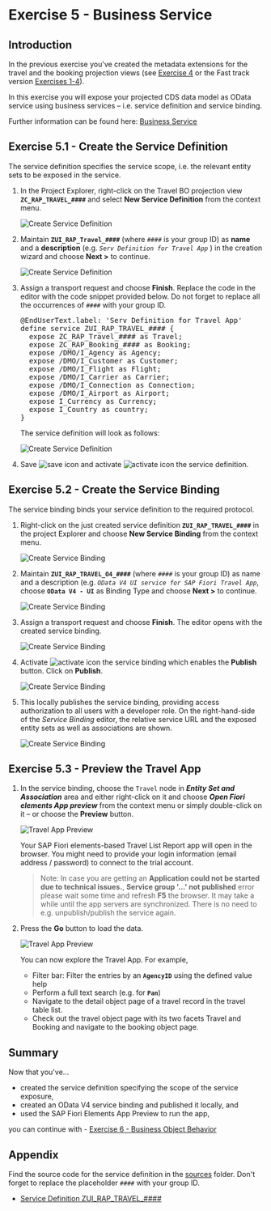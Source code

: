 # Exercise 5 - Business Service

## Introduction
In the previous exercise you've created the metadata extensions for the travel and the booking projection views (see [Exercise 4](/exercises/ex4/README.md) or the Fast track version [Exercises 1-4](/exercises/ex1_4/README.md)).

In this exercise you will expose your projected CDS data model as OData service using business services – i.e. service definition and service binding.  

Further information can be found here: [Business Service](https://help.sap.com/viewer/923180ddb98240829d935862025004d6/Cloud/en-US/1913ad9f52e64ab5858df00a8d20c4d6.html)

## Exercise 5.1 - Create the Service Definition
The service definition specifies the service scope, i.e. the relevant entity sets to be exposed in the service.

1.	In the Project Explorer, right-click on the Travel BO projection view **`ZC_RAP_TRAVEL_####`** and select **New Service Definition** from the context menu.

    ![Create Service Definition](images/servicedefinition01.png)

2.	Maintain **`ZUI_RAP_Travel_####`** (where `####` is your group ID) as **name** and a **description** (e.g. _`Serv Definition for Travel App`_ ) in the creation wizard and choose **Next >** to continue.
 
    ![Create Service Definition](images/servicedefinition02.png)
              
3.	Assign a transport request and choose **Finish**. Replace the code in the editor with the code snippet provided below. Do not forget to replace all the occurrences of `####` with your group ID.
 
    <pre>
    @EndUserText.label: 'Serv Definition for Travel App'
    define service ZUI_RAP_TRAVEL_#### {
      expose ZC_RAP_Travel_#### as Travel;
      expose ZC_RAP_Booking_#### as Booking;
      expose /DMO/I_Agency as Agency;
      expose /DMO/I_Customer as Customer;
      expose /DMO/I_Flight as Flight;
      expose /DMO/I_Carrier as Carrier;
      expose /DMO/I_Connection as Connection;
      expose /DMO/I_Airport as Airport;
      expose I_Currency as Currency;
      expose I_Country as country;
    }
    </pre>
    
    The service definition will look as follows:

    ![Create Service Definition](images/servicedefinition03.png)

6.	Save ![save icon](images/adt_save.png) and activate ![activate icon](images/adt_activate.png) the service definition.

## Exercise 5.2 - Create the Service Binding

The service binding binds your service definition to the required protocol.

1.	Right-click on the just created service definition **`ZUI_RAP_TRAVEL_####`** in the project Explorer and choose **New Service Binding** from the context menu.

    ![Create Service Binding](images/servicebinding01.png)

2.	Maintain **`ZUI_RAP_TRAVEL_O4_####`** (where `####` is your group ID) as name and a description (e.g. _`OData V4 UI service for SAP Fiori Travel App`_, choose **`OData V4 - UI`** as Binding Type and choose **Next >** to continue.

    ![Create Service Binding](images/servicebinding02.png)

3.	Assign a transport request and choose **Finish**. The editor opens with the created service binding.
 
    ![Create Service Binding](images/servicebinding03.png)

4.	Activate ![activate icon](images/adt_activate.png) the service binding which enables the **Publish** button. Click on **Publish**.

    ![Create Service Binding](images/servicebinding04.png)

5.	This locally publishes the service binding, providing access authorization to all users with a developer role. On the right-hand-side of the _Service Binding_ editor, the relative service URL and the exposed entity sets as well as associations are shown.

    ![Create Service Binding](images/servicebinding05.png)

## Exercise 5.3 - Preview the Travel App

1. In the service binding, choose the `Travel` node in _**Entity Set and Association**_ area and either right-click on it and choose _**Open Fiori elements App preview**_ from the context menu or simply double-click on it – or choose the **Preview** button.
 
    ![Travel App Preview](images/preview01.png)

    Your SAP Fiori elements-based Travel List Report app will open in the browser. You might need to provide your login information (email address / password) to connect to the trial account. 
    
    > Note: In case you are getting an **Application could not be started due to technical issues.**, **Service group '...' not published** error please wait some time and refresh **F5** the browser. It may take a while until the app servers are synchronized. There is no need to e.g. unpublish/publish the service again.
    
2. Press the **Go** button to load the data. 

    ![Travel App Preview](images/preview02.png)

    You can now explore the Travel App.
    For example, 
    - Filter bar: Filter the entries by an **`AgencyID`** using the defined value help 
    - Perform a full text search (e.g. for **`Pan`**)
    - Navigate to the detail object page of a travel record in the travel table list.
    - Check out the travel object page with its two facets Travel and Booking and navigate to the booking object page.

## Summary

Now that you've... 
- created the service definition specifying the scope of the service exposure,
- created an OData V4 service binding and published it locally, and
- used the SAP Fiori Elements App Preview to run the app, 

you can continue with - [Exercise 6 - Business Object Behavior](../ex6/README.md)

## Appendix

Find the source code for the service definition in the [sources](sources) folder. Don't forget to replace the placeholder `####` with your group ID.

- [Service Definition ZUI_RAP_TRAVEL_####](sources/EX5_1_SRVD_ZUI_RAP_TRAVEL.txt)
